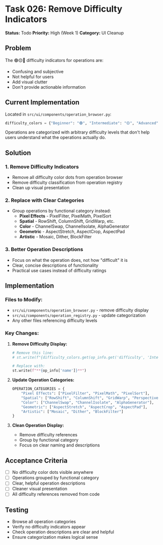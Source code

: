 # Task 026: Remove Difficulty Indicators

**Status:** Todo
**Priority:** High (Week 1)
**Category:** UI Cleanup

## Problem

The 🟢🟡🔴 difficulty indicators for operations are:
- Confusing and subjective
- Not helpful for users
- Add visual clutter
- Don't provide actionable information

## Current Implementation

Located in `src/ui/components/operation_browser.py`:
```python
difficulty_colors = {"Beginner": "🟢", "Intermediate": "🟡", "Advanced": "🔴"}
```

Operations are categorized with arbitrary difficulty levels that don't help users understand what the operations actually do.

## Solution

### 1. Remove Difficulty Indicators
- Remove all difficulty color dots from operation browser
- Remove difficulty classification from operation registry
- Clean up visual presentation

### 2. Replace with Clear Categories
- Group operations by functional category instead:
  - **Pixel Effects** - PixelFilter, PixelMath, PixelSort
  - **Spatial** - RowShift, ColumnShift, GridWarp, etc.
  - **Color** - ChannelSwap, ChannelIsolate, AlphaGenerator
  - **Geometric** - AspectStretch, AspectCrop, AspectPad
  - **Artistic** - Mosaic, Dither, BlockFilter

### 3. Better Operation Descriptions
- Focus on what the operation does, not how "difficult" it is
- Clear, concise descriptions of functionality
- Practical use cases instead of difficulty ratings

## Implementation

### Files to Modify:
- `src/ui/components/operation_browser.py` - remove difficulty display
- `src/ui/components/operation_registry.py` - update categorization
- Any other files referencing difficulty levels

### Key Changes:

1. **Remove Difficulty Display:**
   ```python
   # Remove this line:
   # st.write(f"{difficulty_colors.get(op_info.get('difficulty', 'Intermediate'), '⚪')} **{op_info['name']}**")
   
   # Replace with:
   st.write(f"**{op_info['name']}**")
   ```

2. **Update Operation Categories:**
   ```python
   OPERATION_CATEGORIES = {
       "Pixel Effects": ["PixelFilter", "PixelMath", "PixelSort"],
       "Spatial": ["RowShift", "ColumnShift", "GridWarp", "PerspectiveStretch", "RadialStretch"],
       "Color": ["ChannelSwap", "ChannelIsolate", "AlphaGenerator"],
       "Geometric": ["AspectStretch", "AspectCrop", "AspectPad"],  
       "Artistic": ["Mosaic", "Dither", "BlockFilter"]
   }
   ```

3. **Clean Operation Display:**
   - Remove difficulty references
   - Group by functional category
   - Focus on clear naming and descriptions

## Acceptance Criteria

- [ ] No difficulty color dots visible anywhere
- [ ] Operations grouped by functional category
- [ ] Clear, helpful operation descriptions
- [ ] Cleaner visual presentation
- [ ] All difficulty references removed from code

## Testing

- Browse all operation categories
- Verify no difficulty indicators appear
- Check operation descriptions are clear and helpful
- Ensure categorization makes logical sense